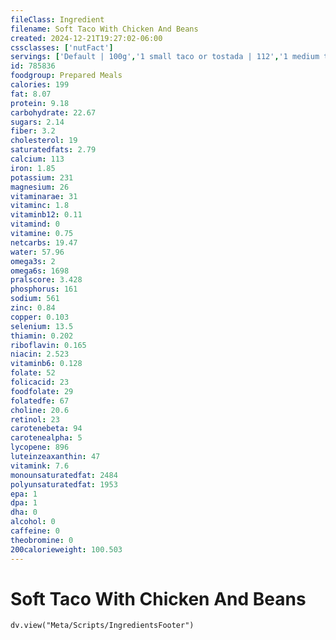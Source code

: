 ```yaml
---
fileClass: Ingredient
filename: Soft Taco With Chicken And Beans
created: 2024-12-21T19:27:02-06:00
cssclasses: ['nutFact']
servings: ['Default | 100g','1 small taco or tostada | 112','1 medium taco or tostada | 142','1 large taco or tostada | 204','1 taco or tostada, ns size | 142','1 cup | 110']
id: 785836
foodgroup: Prepared Meals
calories: 199
fat: 8.07
protein: 9.18
carbohydrate: 22.67
sugars: 2.14
fiber: 3.2
cholesterol: 19
saturatedfats: 2.79
calcium: 113
iron: 1.85
potassium: 231
magnesium: 26
vitaminarae: 31
vitaminc: 1.8
vitaminb12: 0.11
vitamind: 0
vitamine: 0.75
netcarbs: 19.47
water: 57.96
omega3s: 2
omega6s: 1698
pralscore: 3.428
phosphorus: 161
sodium: 561
zinc: 0.84
copper: 0.103
selenium: 13.5
thiamin: 0.202
riboflavin: 0.165
niacin: 2.523
vitaminb6: 0.128
folate: 52
folicacid: 23
foodfolate: 29
folatedfe: 67
choline: 20.6
retinol: 23
carotenebeta: 94
carotenealpha: 5
lycopene: 896
luteinzeaxanthin: 47
vitamink: 7.6
monounsaturatedfat: 2484
polyunsaturatedfat: 1953
epa: 1
dpa: 1
dha: 0
alcohol: 0
caffeine: 0
theobromine: 0
200calorieweight: 100.503
---
```


# Soft Taco With Chicken And Beans

```dataviewjs
dv.view("Meta/Scripts/IngredientsFooter")
```